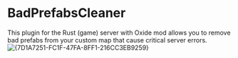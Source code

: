 # BadPrefabsCleaner
This plugin for the Rust (game) server with Oxide mod allows you to remove bad prefabs from your custom map that cause critical server errors.
![{7D1A7251-FC1F-47FA-8FF1-216CC3EB9259}](https://github.com/user-attachments/assets/473f7979-d604-4a62-bdec-9ce61eb9ab10)
